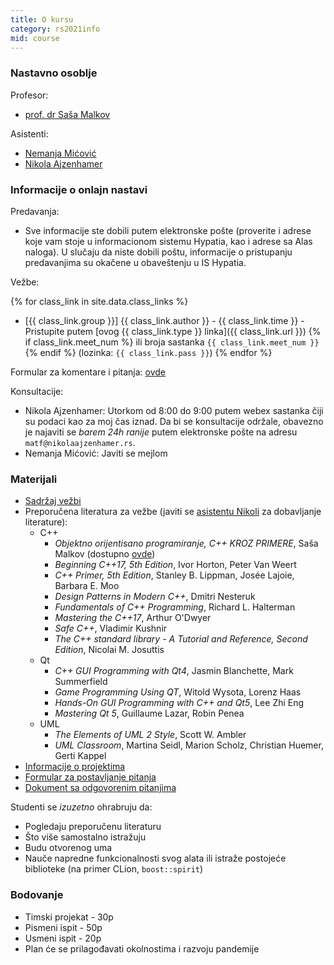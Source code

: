 ```yaml
---
title: O kursu
category: rs2021info
mid: course
---
```


### Nastavno osoblje

Profesor:
- [prof. dr Saša Malkov](http://poincare.matf.bg.ac.rs/~smalkov/)

Asistenti:
- [Nemanja Mićović](http://poincare.matf.bg.ac.rs/~nemanja_micovic)
- [Nikola Ajzenhamer](https://matf.nikolaajzenhamer.rs/)

### Informacije o onlajn nastavi

Predavanja:

- Sve informacije ste dobili putem elektronske pošte (proverite i adrese koje vam stoje u informacionom sistemu Hypatia, kao i adrese sa Alas naloga). U slučaju da niste dobili poštu, informacije o pristupanju predavanjima su okačene u obaveštenju u IS Hypatia.

Vežbe:

{% for class_link in site.data.class_links %}
- [{{ class_link.group }}] {{ class_link.author }} - {{ class_link.time }} - 
  Pristupite putem [ovog {{ class_link.type }} linka]({{ class_link.url }}) {% if class_link.meet_num %} ili broja sastanka `{{ class_link.meet_num }}` {% endif  %}
  (lozinka: `{{ class_link.pass }}`)
{% endfor %}

Formular za komentare i pitanja: [ovde](https://docs.google.com/forms/d/e/1FAIpQLSeTY1Z_ac6tz95qzTII8vm1MrkakPRZY7sBlHOJs6dKZOunYw/viewform?usp=sf_link)

Konsultacije:

- Nikola Ajzenhamer: Utorkom od 8:00 do 9:00 putem webex sastanka čiji su podaci kao za moj čas iznad. Da bi se konsultacije održale, obavezno je najaviti se *barem 24h ranije* putem elektronske pošte na adresu `matf@nikolaajzenhamer.rs`.
- Nemanja Mićović: Javiti se mejlom

### Materijali

- [Sadržaj vežbi](https://github.com/MATF-RS21/zvanicni-materijali)
- Preporučena literatura za vežbe (javiti se [asistentu Nikoli](https://matf.nikolaajzenhamer.rs/kontakt) za dobavljanje literature):
    - C++
        - _Objektno orijentisano programiranje, C++ KROZ PRIMERE_, Saša Malkov (dostupno [ovde](http://poincare.matf.bg.ac.rs/~smalkov/files/res/C++%20kroz%20primere%20-%20Sasa%20Malkov%20-%202007.pdf))
        - _Beginning C++17, 5th Edition_, Ivor Horton, Peter Van Weert
        - _C++ Primer, 5th Edition_, Stanley B. Lippman, Josée Lajoie, Barbara E. Moo
        - _Design Patterns in Modern C++_, Dmitri Nesteruk
        - _Fundamentals of C++ Programming_, Richard L. Halterman
        - _Mastering the C++17_, Arthur O'Dwyer
        - _Safe C++_, Vladimir Kushnir
        - _The C++ standard library - A Tutorial and Reference, Second Edition_, Nicolai M. Josuttis
    - Qt
        - _C++ GUI Programming with Qt4_, Jasmin Blanchette, Mark Summerfield
        - _Game Programming Using QT_, Witold Wysota, Lorenz Haas
        - _Hands-On GUI Programming with C++ and Qt5_, Lee Zhi Eng
        - _Mastering Qt 5_, Guillaume Lazar, Robin Penea
    - UML
        - _The Elements of UML 2 Style_, Scott W. Ambler
        - _UML Classroom_, Martina Seidl, Marion Scholz, Christian Huemer, Gerti Kappel
- [Informacije o projektima](https://docs.google.com/document/d/1q13w99Jr4e6dK2eSsOLzcTrerUJixsjwG_WRRmvg-MA/edit?usp=sharing)
- [Formular za postavljanje pitanja](https://docs.google.com/forms/d/e/1FAIpQLSeJDZuESkz5ePE_9UxOqfTeZvlXBUk5oVT9V0Zi_Fz994sPyQ/viewform?usp=sf_link)
- [Dokument sa odgovorenim pitanjima](https://docs.google.com/document/d/1b-T2iqufb3eAmrpwPTcJqqQPtHdA8YeOAncbkyKYzM4/edit?usp=sharing)

Studenti se *izuzetno* ohrabruju da:

- Pogledaju preporučenu literaturu
- Što više samostalno istražuju
- Budu otvorenog uma
- Nauče napredne funkcionalnosti svog alata ili istraže postojeće biblioteke (na primer CLion, `boost::spirit`)

### Bodovanje

- Timski projekat - 30p
- Pismeni ispit - 50p
- Usmeni ispit - 20p
- Plan će se prilagođavati okolnostima i razvoju pandemije

